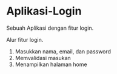 # Aplikasi-Login
Sebuah Aplikasi dengan fitur login.

Alur fitur login.
1. Masukkan nama, email, dan password
2. Memvalidasi masukan
3. Menampilkan halaman home
